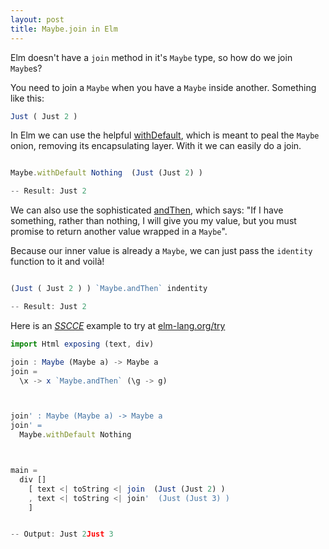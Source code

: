 ```yaml
---
layout: post
title: Maybe.join in Elm
---
```


Elm doesn't have a `join` method in it's `Maybe` type, so how do we join `Maybe`s?

You need to join a `Maybe` when you have a `Maybe` inside another. Something like this:

``` JavaScript
Just ( Just 2 )
```

In Elm we can use the helpful [withDefault](http://package.elm-lang.org/packages/elm-lang/core/latest/Maybe#withDefault), which is meant to peal the `Maybe` onion, removing its encapsulating layer. With it we can easily do a join.

``` JavaScript

Maybe.withDefault Nothing  (Just (Just 2) )

-- Result: Just 2

```

We can also use the sophisticated [andThen](http://package.elm-lang.org/packages/elm-lang/core/latest/Maybe#andThen), which says: "If I have something, rather than nothing, I will give you my value, but you must promise to return another value wrapped in a `Maybe`".

Because our inner value is already a `Maybe`, we can just pass the `identity` function to it and voilà!

``` JavaScript

(Just ( Just 2 ) ) `Maybe.andThen` indentity

-- Result: Just 2

```


Here is an *[SSCCE](http://sscce.org/)* example to try at [elm-lang.org/try](elm-lang.org/try)

``` JavaScript
import Html exposing (text, div)

join : Maybe (Maybe a) -> Maybe a
join =
  \x -> x `Maybe.andThen` (\g -> g)



join' : Maybe (Maybe a) -> Maybe a
join' =
  Maybe.withDefault Nothing



main =
  div []
    [ text <| toString <| join  (Just (Just 2) )
    , text <| toString <| join'  (Just (Just 3) )
    ]


-- Output: Just 2Just 3

```
